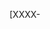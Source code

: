 [XXXX-<Title> - Please use the PBI number and Title as PR Name, not subtasks]

#### 📲 What

A description of the change.

#### 🤔 Why
		
Why it's needed, background context.
		
#### 🛠 How
		
More in-depth discussion of the change or implementation.

#### 👀 Evidence
		
Screenshots / external resources / links / etc.
Link to documentation updated with changes impacted in the PR

Original          |       Updated
:------------------------:|:------------------------:
** original screenshot ** | ** updated screenshot ** 
		 
#### 🕵️ How to test

Notes for QA

#### ✅ Acceptance criteria Checklist

- [ ] Documentation has been updated to reflect the changes?
- [ ] Passing all automated tests, including a successful deployment?


